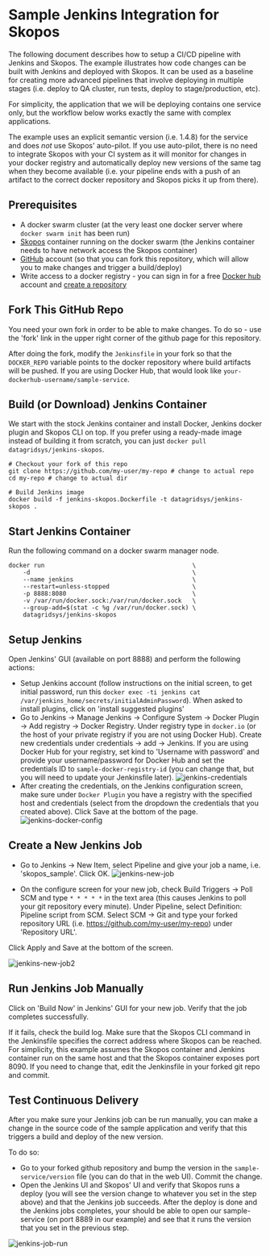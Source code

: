 Sample Jenkins Integration for Skopos
===========================
The following document describes how to setup a CI/CD pipeline with Jenkins and Skopos. The example illustrates how code changes can be built with Jenkins and deployed with Skopos. It can be used as a baseline for creating more advanced pipelines that involve deploying in multiple stages (i.e. deploy to QA cluster, run tests, deploy to stage/production, etc).

For simplicity, the application that we will be deploying contains one service only, but the workflow below works exactly the same with complex applications.

The example uses an explicit semantic version (i.e. 1.4.8) for the service and does *not* use Skopos' auto-pilot. If you use auto-pilot, there is no need to integrate Skopos with your CI system as it will monitor for changes in your docker registry and automatically deploy new versions of the same tag when they become available (i.e. your pipeline ends with a push of an artifact to the correct docker repository and Skopos picks it up from there).


## Prerequisites
 * A docker swarm cluster (at the very least one docker server where `docker swarm init` has been run)
 * [Skopos](http://skopos-beta.datagridsys.com/README/) container running on the docker swarm (the Jenkins container needs to have network access the Skopos container)
 * [GitHub](https://github.com/) account (so that you can fork this repository, which will allow you to make changes and trigger a build/deploy)
 * Write access to a docker registry - you can sign in for a free [Docker hub](https://hub.docker.com/) account and [create a repository](https://hub.docker.com/add/repository/)


## Fork This GitHub Repo

You need your own fork in order to be able to make changes. To do so - use the 'fork' link in the upper right corner of the github page for this repository.

After doing the fork, modify the `Jenkinsfile` in your fork so that the `DOCKER_REPO` variable points to the docker repository where build artifacts will be pushed. If you are using Docker Hub, that would look like `your-dockerhub-username/sample-service`.


## Build (or Download) Jenkins Container

We start with the stock Jenkins container and install Docker, Jenkins docker plugin and Skopos CLI on top. If you prefer using a ready-made image instead of building it from scratch, you can just `docker pull datagridsys/jenkins-skopos`.

```
# Checkout your fork of this repo
git clone https://github.com/my-user/my-repo # change to actual repo
cd my-repo # change to actual dir

# Build Jenkins image
docker build -f jenkins-skopos.Dockerfile -t datagridsys/jenkins-skopos .
```


## Start Jenkins Container
Run the following command on a docker swarm manager node.

```
docker run                                         \
    -d                                             \
    --name jenkins                                 \
    --restart=unless-stopped                       \
    -p 8888:8080                                   \
    -v /var/run/docker.sock:/var/run/docker.sock   \
    --group-add=$(stat -c %g /var/run/docker.sock) \
    datagridsys/jenkins-skopos
```

## Setup Jenkins

Open Jenkins' GUI (available on port 8888) and perform the following actions:

 * Setup Jenkins account (follow instructions on the initial screen, to get initial password, run this `docker exec -ti jenkins cat /var/jenkins_home/secrets/initialAdminPassword`). When asked to install plugins, click on 'install suggested plugins'
 * Go to Jenkins -> Manage Jenkins -> Configure System -> Docker Plugin -> Add registry -> Docker Registry. Under registry type in `docker.io` (or the host of your private registry if you are not using Docker Hub). Create new credentials under credentials -> add -> Jenkins. If you are using Docker Hub for your registry, set kind to 'Username with password' and provide your username/password for Docker Hub and set the credentials ID to `sample-docker-registry-id` (you can change that, but you will need to update your Jenkinsfile later).
![jenkins-credentials](img/jenkins-credentials.png)
  * After creating the credentials, on the Jenkins configuration screen, make sure under `Docker Plugin` you have a registry with the specified host and credentials (select from the dropdown the credentials that you created above). Click Save at the bottom of the page.
![jenkins-docker-config](img/jenkins-docker-config.png)

## Create a New Jenkins Job

 * Go to Jenkins -> New Item, select Pipeline and give your job a name, i.e. 'skopos_sample'. Click OK.
![jenkins-new-job](img/jenkins-new-job.png)

 * On the configure screen for your new job, check Build Triggers -> Poll SCM and type `* * * * *` in the text area (this causes Jenkins to poll your git repository every minute). Under Pipeline, select Definition: Pipeline script from SCM. Select SCM -> Git and type your forked repository URL (i.e. https://github.com/my-user/my-repo) under 'Repository URL'.

Click Apply and Save at the bottom of the screen.

![jenkins-new-job2](img/jenkins-new-job2.png)

## Run Jenkins Job Manually

Click on 'Build Now' in Jenkins' GUI for your new job. Verify that the job completes successfully.

If it fails, check the build log. Make sure that the Skopos CLI command in the Jenkinsfile specifies the correct address where Skopos can be reached. For simplicity, this example assumes the Skopos container and Jenkins container run on the same host and that the Skopos container exposes port 8090. If you need to change that, edit the Jenkinsfile in your forked git repo and commit.


## Test Continuous Delivery

After you make sure your Jenkins job can be run manually, you can make a change in the source code of the sample application and verify that this triggers a build and deploy of the new version.

To do so:
 * Go to your forked github repository and bump the version in the `sample-service/version` file (you can do that in the web UI). Commit the change.
 * Open the Jenkins UI and Skopos' UI and verify that Skopos runs a deploy (you will see the version change to whatever you set in the step above) and that the Jenkins job succeeds. After the deploy is done and the Jenkins jobs completes, your should be able to open our sample-service (on port 8889 in our example) and see that it runs the version that you set in the previous step.

![jenkins-job-run](img/jenkins-job-run.png)


